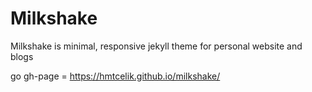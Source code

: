 # Milkshake

Milkshake is minimal, responsive jekyll theme for personal website and blogs

go gh-page = https://hmtcelik.github.io/milkshake/
